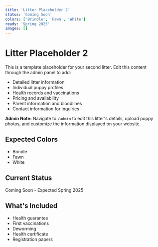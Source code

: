 ```yaml
---
title: 'Litter Placeholder 2'
status: 'Coming Soon'
colors: ['Brindle', 'Fawn', 'White']
ready: 'Spring 2025'
images: []
---
```


# Litter Placeholder 2

This is a template placeholder for your second litter. Edit this content through the admin panel to add:

- Detailed litter information
- Individual puppy profiles
- Health records and vaccinations
- Pricing and availability
- Parent information and bloodlines
- Contact information for inquiries

**Admin Note:** Navigate to `/admin` to edit this litter's details, upload puppy photos, and customize the information displayed on your website.

## Expected Colors
- Brindle
- Fawn
- White

## Current Status
Coming Soon - Expected Spring 2025

## What's Included
- Health guarantee
- First vaccinations
- Deworming
- Health certificate
- Registration papers 